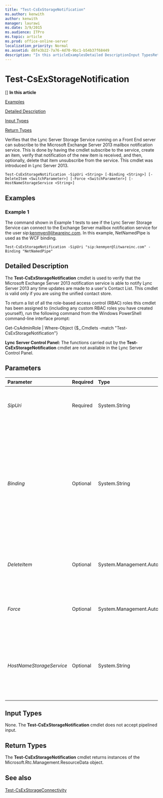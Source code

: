 ```yaml
---
title: "Test-CsExStorageNotification"
ms.author: kenwith
author: kenwith
manager: laurawi
ms.date: 3/9/2015
ms.audience: ITPro
ms.topic: article
ms.prod: office-online-server
localization_priority: Normal
ms.assetid: d8fe3b22-7a76-4d70-9bc1-b54b37f68449
description: "In this articleExamplesDetailed DescriptionInput TypesReturn Types"
---
```


# Test-CsExStorageNotification
[]
 **In this article**
  
[Examples](#Examples)
  
[Detailed Description](#DetailedDescription)
  
[Input Types](#InputTypes)
  
[Return Types](#ReturnTypes)
  
Verifies that the Lync Server Storage Service running on a Front End server can subscribe to the Microsoft Exchange Server 2013 mailbox notification service. This is done by having the cmdlet subscribe to the service, create an item, verify that notification of the new item is received, and then, optionally, delete that item unsubscribe from the service. This cmdlet was introduced in Lync Server 2013.
  
```
Test-CsExStorageNotification -SipUri <String> [-Binding <String>] [-DeleteItem <SwitchParameter>] [-Force <SwitchParameter>] [-HostNameStorageService <String>]
```

## Examples
<a name="Examples"> </a>

### Example 1

The command shown in Example 1 tests to see if the Lync Server Storage Service can connect to the Exchange Server mailbox notification service for the user sip:kenmyer@litwareinc.com. In this example, NetNamedPipe is used as the WCF binding.
  
```
Test-CsExStorageNotification -SipUri "sip:kenmyer@litwareinc.com" -Binding "NetNamedPipe"
```

## Detailed Description
<a name="DetailedDescription"> </a>

The **Test-CsExStorageNotification** cmdlet is used to verify that the Microsoft Exchange Server 2013 notification service is able to notify Lync Server 2013 any time updates are made to a user's Contact List. This cmdlet is valid only if you are using the unified contact store. 
  
To return a list of all the role-based access control (RBAC) roles this cmdlet has been assigned to (including any custom RBAC roles you have created yourself), run the following command from the Windows PowerShell command-line interface prompt:
  
Get-CsAdminRole | Where-Object {$_.Cmdlets -match "Test-CsExStorageNotification"}
  
 **Lync Server Control Panel:** The functions carried out by the **Test-CsExStorageNotification** cmdlet are not available in the Lync Server Control Panel. 
  
## Parameters
<a name="DetailedDescription"> </a>

|**Parameter**|**Required**|**Type**|**Description**|
|:-----|:-----|:-----|:-----|
| _SipUri_ <br/> |Required  <br/> |System.String  <br/> |SIP address of the Exchange Server mailbox where the test item should be created.  <br/> |
| _Binding_ <br/> |Optional  <br/> |System.String  <br/> |Windows Communication Foundation (WCF) binding. A WCF binding determines the transport, encoding, and protocol details required for clients and services to communicate with each other. valid values are:  <br/> \* NetNamedPipe  <br/> \* NetTCP  <br/> |
| _DeleteItem_ <br/> |Optional  <br/> |System.Management.Automation.SwitchParameter  <br/> |When present, the test item will be deleted from the Exchange mailbox at the end of the text.  <br/> |
| _Force_ <br/> |Optional  <br/> |System.Management.Automation.SwitchParameter  <br/> |Suppresses the display of any non-fatal error message that might arise when running the command.  <br/> |
| _HostNameStorageService_ <br/> |Optional  <br/> |System.String  <br/> |Fully qualified domain name of the server where the Lync Server Storage Service is running. This parameter is required if the Binding is set to NetTCP.  <br/> |
   
## Input Types
<a name="InputTypes"> </a>

None. The **Test-CsExStorageNotification** cmdlet does not accept pipelined input. 
  
## Return Types
<a name="ReturnTypes"> </a>

The **Test-CsExStorageNotification** cmdlet returns instances of the Microsoft.Rtc.Management.ResourceData object. 
  
## See also
<a name="ReturnTypes"> </a>

#### 

[Test-CsExStorageConnectivity](test-csexstorageconnectivity.md)

